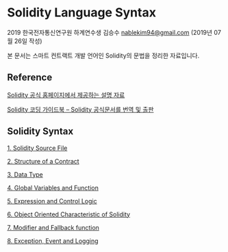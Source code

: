 # Solidity Language Syntax

2019 한국전자통신연구원
하계연수생 김승수
nablekim94@gmail.com
(2019년 07월 26일 작성)

 본 문서는 스마트 컨트랙트 개발 언어인 Solidity의 문법을 정리한 자료입니다.

## Reference

[Solidity 공식 홈페이지에서 제공하는 설명 자료](https://solidity-kr.readthedocs.io/ko/latest/solidity-in-depth.html)

[Solidity 코딩 가이드북 – Solidity 공식문서를 번역 및 출판](https://ggs134.gitbooks.io/solidityguide/22-npm--nodejs.html)


## Solidity Syntax
[1. Solidity Source File](./solidity-source-file.html)

[2. Structure of a Contract](./structure-of-A-contract.html)

[3. Data Type](./type.html)

[4. Global Variables and Function](./global-variable-and-function.html)

[5. Expression and Control Logic](./expression-and-control-logic.html)

[6. Object Oriented Characteristic of Solidity](./object-oriented-characteristic-of-solidity.html)

[7. Modifier and Fallback function](./modifier-and-fallback.html)

[8. Exception, Event and Logging](./exception-event-and-logging.html)
